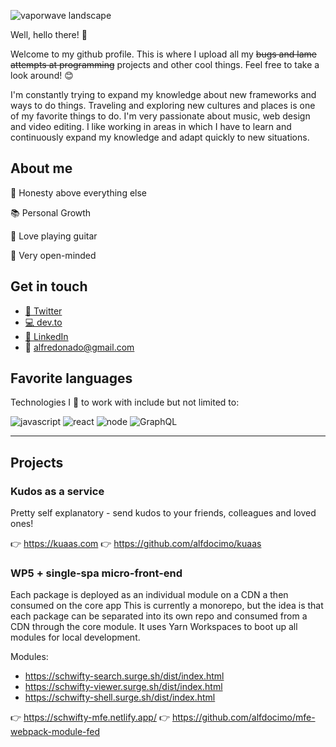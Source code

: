 ![vaporwave landscape](https://i.pinimg.com/originals/2c/91/78/2c91787e2c132a075493760641745b71.gif)


Well, hello there! 👋

Welcome to my github profile. This is where I upload all my ~~bugs and lame attempts at programming~~ projects and other cool things. Feel free to take a look around! 😊

I'm constantly trying to expand my knowledge about new frameworks and ways to do things. Traveling and exploring new cultures and places is one of my favorite things to do. I'm very passionate about music, web design and video editing. I like working in areas in which I have to learn and continuously expand my knowledge and adapt quickly to new situations. 

## About me

🤗 Honesty above everything else

📚 Personal Growth

🎸 Love playing guitar

💭 Very open-minded

## Get in touch

- [🐥 Twitter](https://twitter.com/Alfdocimo)
- [💻 dev.to](https://dev.to/alfdocimo)
- [💼 LinkedIn](https://www.linkedin.com/in/alfdocimo/)
- 📩 alfredonado@gmail.com

## Favorite languages

Technologies I 💜 to work with include but not limited to:

![javascript](https://img.shields.io/badge/-javascript-yellow)
![react](https://img.shields.io/badge/-react-9cf)
![node](https://img.shields.io/badge/-node-green)
![GraphQL](https://img.shields.io/badge/-GraphQL-blueviolet)

<hr>

## Projects

### Kudos as a service

Pretty self explanatory - send kudos to your friends, colleagues and loved ones!

👉 https://kuaas.com
👉 https://github.com/alfdocimo/kuaas

### WP5 + single-spa micro-front-end

Each package is deployed as an individual module on a CDN a then consumed on the core app
This is currently a monorepo, but the idea is that each package can be separated into its own repo and consumed from a CDN through the core module. It uses Yarn Workspaces to boot up all modules for local development.

Modules:

- https://schwifty-search.surge.sh/dist/index.html
- https://schwifty-viewer.surge.sh/dist/index.html
- https://schwifty-shell.surge.sh/dist/index.html

👉 https://schwifty-mfe.netlify.app/
👉 https://github.com/alfdocimo/mfe-webpack-module-fed 
